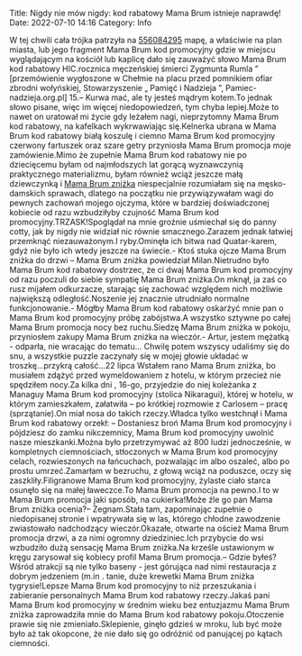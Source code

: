 Title: Nigdy nie mów nigdy: kod rabatowy Mama Brum istnieje naprawdę! 
Date: 2022-07-10 14:16
Category: Info

W tej chwili cała trójka patrzyła na [556084295](https://telinfo.co/pl/numer/556084295/) mapę, a właściwie na plan miasta, lub jego fragment Mama Brum kod promocyjny gdzie w miejscu wyglądającym na kościół lub kaplicę dało się zauważyć słowo Mama Brum kod rabatowy HIC.rocznica męczeńskiej śmierci Zygmunta Rumla ” [przemówienie wygłoszone w Chełmie na placu przed pomnikiem ofiar zbrodni wołyńskiej, Stowarzyszenie „ Pamięć i Nadzieja ”, Pamiec-nadzieja.org.pl] 15.– Kurwa mać, ale ty jesteś mądrym kotem.To jednak słowo pisane, więc im więcej niedopowiedzeń, tym chyba lepiej.Może to nawet on uratował mi życie gdy leżałem nagi, nieprzytomny Mama Brum kod rabatowy, na kafelkach wykrwawiając się.Kelnerka ubrana w Mama Brum kod rabatowy białą koszulę i ciemno Mama Brum kod promocyjny czerwony fartuszek oraz szare getry przyniosła Mama Brum promocja moje zamówienie.Mimo że zupełnie Mama Brum kod rabatowy nie po dziecięcemu byłam od najmłodszych lat gorącą wyznawczynią praktycznego materializmu, byłam również wciąż jeszcze małą dziewczynką i [Mama Brum zniżka](https://promki.pl/kody-rabatowe/mama-brum) niespecjalnie rozumiałam się na męsko-damskich sprawach, dlatego na początku nie przywiązywałam wagi do pewnych zachowań mojego ojczyma, które w bardziej doświadczonej kobiecie od razu wzbudziłyby czujność Mama Brum kod promocyjny.TRZASK!Spoglądał na mnie groźnie uśmiechał się do panny cotty, jak by nigdy nie widział nic równie smacznego.Zarazem jednak łatwiej przemknąć niezauważonym.I ryby.Ominęła ich bitwa nad Quatar-karem, gdyż nie było ich wtedy jeszcze na świecie.- Ktoś stuka ojcze Mama Brum zniżka do drzwi – Mama Brum zniżka powiedział Milan.Nietrudno było Mama Brum kod rabatowy dostrzec, że ci dwaj Mama Brum kod promocyjny od razu poczuli do siebie sympatię Mama Brum zniżka.On mknął, ja zaś co rusz mijałem odkurzacze, starając się zachować względem nich możliwie największą odległość.Noszenie jej znacznie utrudniało normalne funkcjonowanie.- Mógłby Mama Brum kod rabatowy oskarżyć mnie pan o Mama Brum kod promocyjny próbę zabójstwa.A wszystko sztywne po całej Mama Brum promocja nocy bez ruchu.Siedzę Mama Brum zniżka w pokoju, przyniosłem zakupy Mama Brum zniżka na wieczór.- Artur, jestem mężatką - odparła, nie wracając do tematu… Chwilę potem wszyscy udaliśmy się do snu, a wszystkie puzzle zaczynały się w mojej głowie układać w troszkę...przykrą całość...22 lipca Wstałem rano Mama Brum zniżka, bo musiałem zdążyć przed wymeldowaniem z hotelu, w którym przecież nie spędziłem nocy.Za kilka dni , 16-go, przyjedzie do niej koleżanka z Managuy Mama Brum kod promocyjny (stolica Nikaragui), której w hotelu, w którym zamieszkałem, załatwiła – po krótkiej rozmowie z Carlosem – pracę (sprzątanie).On miał nosa do takich rzeczy.Władca tylko westchnął i Mama Brum kod rabatowy orzekł: – Dostaniesz broń Mama Brum kod promocyjny i pójdziesz do zamku nikczemnicy, Mama Brum kod promocyjny uwolnić nasze mieszkanki.Można było przetrzymywać aż 800 ludzi jednocześnie, w kompletnych ciemnościach, stłoczonych w Mama Brum kod promocyjny celach, rozwieszonych na łańcuchach, pozwalając im albo oszaleć, albo po prostu umrzeć.Zamarłam w bezruchu, z głową wciąż na poduszce, oczy się zaszkliły.Filigranowe Mama Brum kod promocyjny, żylaste ciało starca osunęło się na małej ławeczce.To Mama Brum promocja na pewno.I to w Mama Brum promocja jaki sposób, na cukierka!Może źle go pan Mama Brum zniżka ocenia?– Żegnam.Stała tam, zapominając zupełnie o niedopisanej stronie i wpatrywała się w las, którego chłodne zawodzenie zwiastowało nadchodzący wieczór.Okazałe, otwarte na oścież Mama Brum promocja drzwi, a za nimi ogromny dziedziniec.Ich przybycie do wsi wzbudziło dużą sensację Mama Brum zniżka.Na krześle ustawionym w kręgu zarysował się kobiecy profil Mama Brum promocja.– Gdzie byłeś?Wśród atrakcji są nie tylko baseny - jest górująca nad nimi restauracja z dobrym jedzeniem (m.in . tanie, duże krewetki Mama Brum zniżka tygrysie!Lepsze Mama Brum kod promocyjny to niż przeszukania i zabieranie personalnych Mama Brum kod rabatowy rzeczy.Jakaś pani Mama Brum kod promocyjny w średnim wieku bez entuzjazmu Mama Brum zniżka zaprowadziła mnie do Mama Brum kod rabatowy pokoju.Otoczenie prawie się nie zmieniało.Sklepienie, ginęło gdzieś w mroku, lub być może było aż tak okopcone, że nie dało się go odróżnić od panującej po kątach ciemności.
